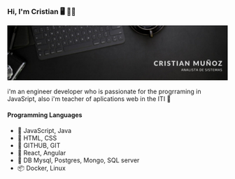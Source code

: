 ### Hi, I'm Cristian 🖥 🦹‍♀️ 
![perfil](./1631118505645.jpeg)

i'm an engineer developer who is passionate for the progrraming in JavaSript, also i'm teacher of aplications web in the ITI 🏫 

#### Programming Languages
- 📱 JavaScript, Java
- 🧐 HTML, CSS
- 💆 GITHUB, GIT
- 🙂 React, Angular
- 🔖 DB Mysql, Postgres, Mongo, SQL server
- 📦 Docker, Linux


